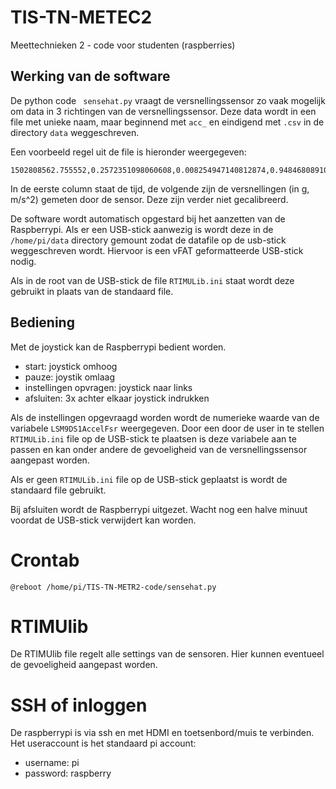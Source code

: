 # TIS-TN-METEC2
Meettechnieken 2 - code voor studenten (raspberries)

## Werking van de software
De python code ``` sensehat.py``` vraagt de versnellingssensor zo vaak mogelijk om data in 3 richtingen van de versnellingssensor. 
Deze data wordt in een file met unieke naam, maar beginnend met ```acc_``` en eindigend met ```.csv``` in de directory ```data``` weggeschreven. 

Een voorbeeld regel uit de file is hieronder weergegeven:
```
1502808562.755552,0.2572351098060608,0.008254947140812874,0.9484680891036987
```
In de eerste column staat de tijd, de volgende zijn de versnellingen (in g, m/s^2) gemeten door de sensor. Deze zijn verder niet gecalibreerd.

De software wordt automatisch opgestard bij het aanzetten van de Raspberrypi. Als er een USB-stick aanwezig is wordt deze in de ```/home/pi/data``` directory gemount zodat de datafile op de usb-stick weggeschreven wordt. Hiervoor is een vFAT geformatteerde USB-stick nodig. 

Als in de root van de USB-stick de file ```RTIMULib.ini``` staat wordt deze
gebruikt in plaats van de standaard file. 

## Bediening
Met de joystick kan de Raspberrypi bedient worden. 
 * start: joystick omhoog
 * pauze: joystik omlaag
 * instellingen opvragen: joystick naar links
 * afsluiten: 3x achter elkaar joystick indrukken
 
Als de instellingen opgevraagd worden wordt de numerieke waarde van de
variabele ```LSM9DS1AccelFsr``` weergegeven.  Door een door de user in te
stellen  ```RTIMULib.ini```
file op de USB-stick te plaatsen is deze variabele aan te passen en kan onder
andere de gevoeligheid van de versnellingssensor aangepast worden. 

Als er geen ```RTIMULib.ini``` file op de USB-stick geplaatst is wordt de
standaard file gebruikt. 

Bij afsluiten wordt de Raspberrypi uitgezet. Wacht nog een halve minuut voordat de USB-stick verwijdert kan worden. 

# Crontab
```@reboot /home/pi/TIS-TN-METR2-code/sensehat.py```

# RTIMUlib
De RTIMUlib file regelt alle settings van de sensoren. Hier kunnen eventueel de gevoeligheid aangepast worden.

# SSH of inloggen
De raspberrypi is via ssh en met HDMI en toetsenbord/muis te verbinden. Het useraccount is het standaard pi account:
 * username: pi
 * password: raspberry
